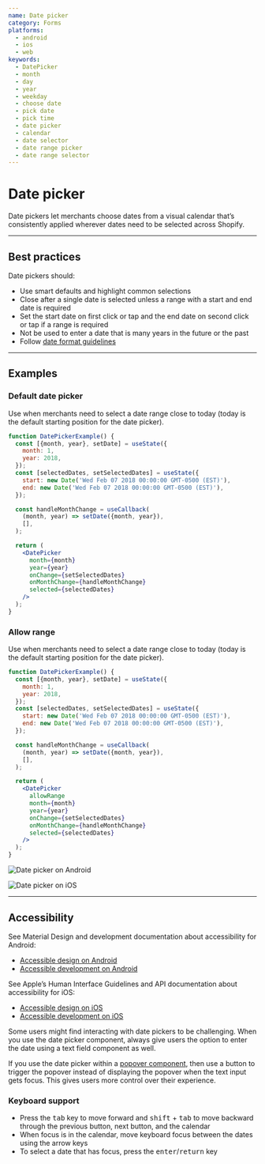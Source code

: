 ```yaml
---
name: Date picker
category: Forms
platforms:
  - android
  - ios
  - web
keywords:
  - DatePicker
  - month
  - day
  - year
  - weekday
  - choose date
  - pick date
  - pick time
  - date picker
  - calendar
  - date selector
  - date range picker
  - date range selector
---
```


# Date picker

Date pickers let merchants choose dates from a visual calendar that’s
consistently applied wherever dates need to be selected across Shopify.

---

## Best practices

Date pickers should:

- Use smart defaults and highlight common selections
- Close after a single date is selected unless a range with a start and end date is required
- Set the start date on first click or tap and the end date on second click or tap if a range
  is required
- Not be used to enter a date that is many years in the future or the past
- Follow [date format guidelines](https://polaris.shopify.com/content/grammar-and-mechanics#section-dates-numbers-and-addresses)

---

## Examples

### Default date picker

Use when merchants need to select a date range close to today (today is the default starting position for the date picker).

```jsx
function DatePickerExample() {
  const [{month, year}, setDate] = useState({
    month: 1,
    year: 2018,
  });
  const [selectedDates, setSelectedDates] = useState({
    start: new Date('Wed Feb 07 2018 00:00:00 GMT-0500 (EST)'),
    end: new Date('Wed Feb 07 2018 00:00:00 GMT-0500 (EST)'),
  });

  const handleMonthChange = useCallback(
    (month, year) => setDate({month, year}),
    [],
  );

  return (
    <DatePicker
      month={month}
      year={year}
      onChange={setSelectedDates}
      onMonthChange={handleMonthChange}
      selected={selectedDates}
    />
  );
}
```

### Allow range

Use when merchants need to select a date range close to today (today is the default starting position for the date picker).

```jsx
function DatePickerExample() {
  const [{month, year}, setDate] = useState({
    month: 1,
    year: 2018,
  });
  const [selectedDates, setSelectedDates] = useState({
    start: new Date('Wed Feb 07 2018 00:00:00 GMT-0500 (EST)'),
    end: new Date('Wed Feb 07 2018 00:00:00 GMT-0500 (EST)'),
  });

  const handleMonthChange = useCallback(
    (month, year) => setDate({month, year}),
    [],
  );

  return (
    <DatePicker
      allowRange
      month={month}
      year={year}
      onChange={setSelectedDates}
      onMonthChange={handleMonthChange}
      selected={selectedDates}
    />
  );
}
```

<!-- content-for: android -->

![Date picker on Android](/public_images/components/DatePicker/android/default@2x.png)

<!-- /content-for -->

<!-- content-for: ios -->

![Date picker on iOS](/public_images/components/DatePicker/ios/default@2x.png)

<!-- /content-for -->

---

## Accessibility

<!-- content-for: android -->

See Material Design and development documentation about accessibility for Android:

- [Accessible design on Android](https://material.io/design/usability/accessibility.html)
- [Accessible development on Android](https://developer.android.com/guide/topics/ui/accessibility/)

<!-- /content-for -->

<!-- content-for: ios -->

See Apple’s Human Interface Guidelines and API documentation about accessibility for iOS:

- [Accessible design on iOS](https://developer.apple.com/design/human-interface-guidelines/ios/app-architecture/accessibility/)
- [Accessible development on iOS](https://developer.apple.com/accessibility/ios/)

<!-- /content-for -->

<!-- content-for: web -->

Some users might find interacting with date pickers to be challenging. When you use the date picker component, always give users the option to enter the date using a text field component as well.

If you use the date picker within a [popover component](/components/overlays/popover), then use a button to trigger the popover instead of displaying the popover when the text input gets focus. This gives users more control over their experience.

### Keyboard support

- Press the <kbd>tab</kbd> key to move forward and <kbd>shift</kbd> + <kbd>tab</kbd> to move backward through the previous button, next button, and the calendar
- When focus is in the calendar, move keyboard focus between the dates using the arrow keys
- To select a date that has focus, press the <kbd>enter</kbd>/<kbd>return</kbd> key

<!-- /content-for -->
